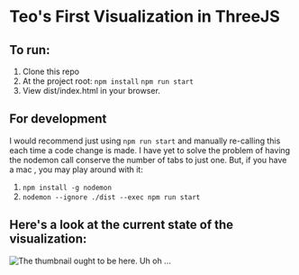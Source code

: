 # Teo's First Visualization in ThreeJS

## To run:
1. Clone this repo
2. At the project root: `npm install`
`npm run start`
3. View dist/index.html in your browser.

## For development
I would recommend just using `npm run start` and manually re-calling this 
each time a code change is made. I have yet to solve the problem of having the 
nodemon call conserve the number of tabs to just one. But, if you have a mac
, you may play around with it:
1. `npm install -g nodemon` 
2. `nodemon --ignore ./dist --exec npm run start`

## Here's a look at the current state of the visualization:
![The thumbnail ought to be here. Uh oh ...](thumbnails/FirstVisualization_Thumbnail2.gif)
